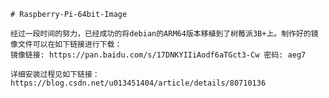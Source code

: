     # Raspberry-Pi-64bit-Image

    经过一段时间的努力，已经成功的将debian的ARM64版本移植到了树莓派3B+上。制作好的镜像文件可以在如下链接进行下载：
    镜像链接: https://pan.baidu.com/s/17DNKYIIiAodf6aTGct3-Cw 密码: aeg7

    详细安装过程见如下链接：
    https://blog.csdn.net/u013451404/article/details/80710136

